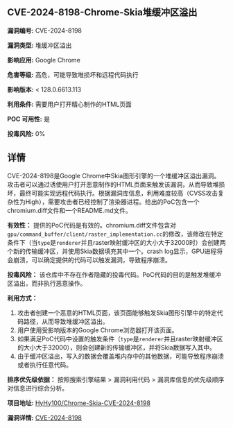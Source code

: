 ## CVE-2024-8198-Chrome-Skia堆缓冲区溢出

**漏洞编号:** CVE-2024-8198

**漏洞类型:** 堆缓冲区溢出

**影响应用:** Google Chrome

**危害等级:** 高危，可能导致堆损坏和远程代码执行

**影响版本:** < 128.0.6613.113

**利用条件:** 需要用户打开精心制作的HTML页面

**POC 可用性:** 是

**投毒风险:** 0%

## 详情

CVE-2024-8198是Google Chrome中Skia图形引擎的一个堆缓冲区溢出漏洞。攻击者可以通过诱使用户打开恶意制作的HTML页面来触发该漏洞，从而导致堆损坏，最终可能实现远程代码执行。根据漏洞库信息，利用难度较高（CVSS攻击复杂性为High），需要攻击者已经控制了渲染器进程。给出的PoC包含一个chromium.diff文件和一个README.md文件。

**有效性：**
提供的PoC代码是有效的。chromium.diff文件包含对`gpu/command_buffer/client/raster_implementation.cc`的修改，该修改在特定条件下（当`type`是`renderer`并且raster映射缓冲区的大小大于32000时）会创建两个新的传输缓冲区，并使用Skia数据填充其中一个。crash log显示，GPU进程将会崩溃，可以确定提供的代码可以触发漏洞，导致程序崩溃。

**投毒风险：**
该仓库中不存在作者隐藏的投毒代码。PoC代码的目的是触发堆缓冲区溢出，而非执行恶意操作。

**利用方式：**
1.  攻击者创建一个恶意的HTML页面，该页面能够触发Skia图形引擎中的特定代码路径，从而导致堆缓冲区溢出。
2.  用户使用受影响版本的Google Chrome浏览器打开该页面。
3.  如果满足PoC代码中设置的触发条件（`type`是`renderer`并且raster映射缓冲区的大小大于32000），则会创建新的传输缓冲区，并将Skia数据写入其中。
4.  由于缓冲区溢出，写入的数据会覆盖堆内存中的其他数据，可能导致程序崩溃或者执行任意代码。

**排序优先级依据：**
按照搜索引擎结果 > 漏洞利用代码 > 漏洞库信息的优先级顺序对信息进行综合分析。

**项目地址:** [HyHy100/Chrome-Skia-CVE-2024-8198](https://github.com/HyHy100/Chrome-Skia-CVE-2024-8198)

**漏洞详情:** [CVE-2024-8198](https://nvd.nist.gov/vuln/detail/CVE-2024-8198)